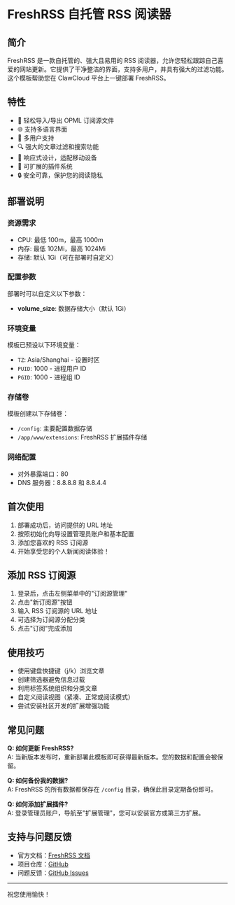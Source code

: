 # FreshRSS 自托管 RSS 阅读器

## 简介

FreshRSS 是一款自托管的、强大且易用的 RSS 阅读器，允许您轻松跟踪自己喜爱的网站更新。它提供了干净整洁的界面，支持多用户，并具有强大的过滤功能。这个模板帮助您在 ClawCloud 平台上一键部署 FreshRSS。

## 特性

- 🔄 轻松导入/导出 OPML 订阅源文件
- 🌐 支持多语言界面
- 👥 多用户支持
- 🔍 强大的文章过滤和搜索功能
- 📱 响应式设计，适配移动设备
- 🔌 可扩展的插件系统
- 🔒 安全可靠，保护您的阅读隐私

## 部署说明

### 资源需求

- CPU: 最低 100m，最高 1000m
- 内存: 最低 102Mi，最高 1024Mi
- 存储: 默认 1Gi（可在部署时自定义）

### 配置参数

部署时可以自定义以下参数：

- **volume_size**: 数据存储大小（默认 1Gi）

### 环境变量

模板已预设以下环境变量：

- `TZ`: Asia/Shanghai - 设置时区
- `PUID`: 1000 - 进程用户 ID
- `PGID`: 1000 - 进程组 ID

### 存储卷

模板创建以下存储卷：

- `/config`: 主要配置数据存储
- `/app/www/extensions`: FreshRSS 扩展插件存储

### 网络配置

- 对外暴露端口：80
- DNS 服务器：8.8.8.8 和 8.8.4.4

## 首次使用

1. 部署成功后，访问提供的 URL 地址
2. 按照初始化向导设置管理员账户和基本配置
3. 添加您喜欢的 RSS 订阅源
4. 开始享受您的个人新闻阅读体验！

## 添加 RSS 订阅源

1. 登录后，点击左侧菜单中的"订阅源管理"
2. 点击"新订阅源"按钮
3. 输入 RSS 订阅源的 URL 地址
4. 可选择为订阅源分配分类
5. 点击"订阅"完成添加

## 使用技巧

- 使用键盘快捷键（j/k）浏览文章
- 创建筛选器避免信息过载
- 利用标签系统组织和分类文章
- 自定义阅读视图（紧凑、正常或阅读模式）
- 尝试安装社区开发的扩展增强功能

## 常见问题

**Q: 如何更新 FreshRSS?**  
A: 当新版本发布时，重新部署此模板即可获得最新版本。您的数据和配置会被保留。

**Q: 如何备份我的数据?**  
A: FreshRSS 的所有数据都保存在 `/config` 目录，确保此目录定期备份即可。

**Q: 如何添加扩展插件?**  
A: 登录管理员账户，导航至"扩展管理"，您可以安装官方或第三方扩展。

## 支持与问题反馈

- 官方文档：[FreshRSS 文档](https://freshrss.github.io/FreshRSS/en/)
- 项目仓库：[GitHub](https://github.com/FreshRSS/FreshRSS)
- 问题反馈：[GitHub Issues](https://github.com/FreshRSS/FreshRSS/issues)

---

祝您使用愉快！